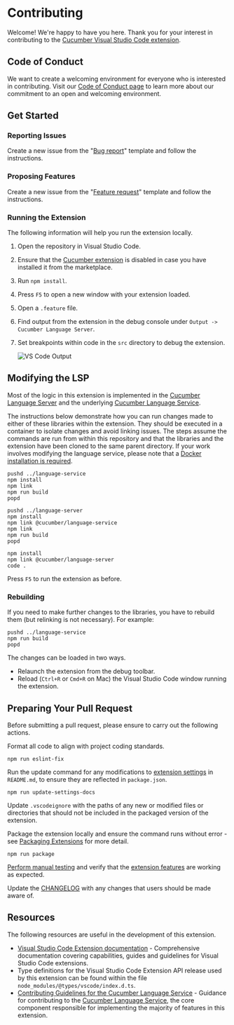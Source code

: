 # Contributing

Welcome! We're happy to have you here. Thank you for your interest in contributing to the [Cucumber Visual Studio Code extension](https://marketplace.visualstudio.com/items?itemName=CucumberOpen.cucumber-official).

## Code of Conduct

We want to create a welcoming environment for everyone who is interested in contributing. Visit our [Code of Conduct page](https://github.com/cucumber/common/blob/main/CODE_OF_CONDUCT.md) to learn more about our commitment to an open and welcoming environment.

## Get Started

### Reporting Issues

Create a new issue from the "[Bug report](https://github.com/cucumber/vscode/issues/new?assignees=&labels=%3Abug%3A+bug&projects=&template=bug_report.md&title=)" template and follow the instructions.

### Proposing Features

Create a new issue from the "[Feature request](https://github.com/cucumber/vscode/issues/new?assignees=&labels=%3Azap%3A+enhancement&projects=&template=feature_request.md&title=)" template and follow the instructions.

### Running the Extension

The following information will help you run the extension locally.

1. Open the repository in Visual Studio Code.
2. Ensure that the [Cucumber extension](https://marketplace.visualstudio.com/items?itemName=CucumberOpen.cucumber-official) is disabled in case you have installed it from the marketplace.
3. Run `npm install`.
4. Press `F5` to open a new window with your extension loaded.
5. Open a `.feature` file.
6. Find output from the extension in the debug console under `Output -> Cucumber Language Server`.
7. Set breakpoints within code in the `src` directory to debug the extension.

    ![VS Code Output](doc/contributing/vscode-output.png)

## Modifying the LSP

Most of the logic in this extension is implemented in the [Cucumber Language Server](https://github.com/cucumber/language-server) and the underlying [Cucumber Language Service](https://github.com/cucumber/language-service).

The instructions below demonstrate how you can run changes made to either of these libraries within the extension. They should be executed in a container to isolate changes and avoid linking issues. The steps assume the commands are run from within this repository and that the libraries and the extension have been cloned to the same parent directory. If your work involves modifying the language service, please note that a [Docker installation is required](https://github.com/cucumber/language-service/blob/main/CONTRIBUTING.md#prerequisites).

```console
pushd ../language-service
npm install
npm link
npm run build
popd

pushd ../language-server
npm install
npm link @cucumber/language-service
npm link
npm run build
popd

npm install
npm link @cucumber/language-server
code .
```

Press `F5` to run the extension as before.

### Rebuilding

If you need to make further changes to the libraries, you have to rebuild them (but relinking is not necessary). For example:

```console
pushd ../language-service
npm run build
popd
```

The changes can be loaded in two ways.

* Relaunch the extension from the debug toolbar.
* Reload (`Ctrl+R` or `Cmd+R` on Mac) the Visual Studio Code window running the extension.

## Preparing Your Pull Request

Before submitting a pull request, please ensure to carry out the following actions.

Format all code to align with project coding standards.

```console
npm run eslint-fix
```

Run the update command for any modifications to [extension settings](README.md#extension-settings) in `README.md`, to ensure they are reflected in `package.json`.

```console
npm run update-settings-docs
```

Update `.vscodeignore` with the paths of any new or modified files or directories that should not be included in the packaged version of the extension.

Package the extension locally and ensure the command runs without error - see [Packaging Extensions](https://code.visualstudio.com/api/working-with-extensions/publishing-extension#packaging-extensions) for more detail.

```console
npm run package
```

[Perform manual testing](RELEASING.md#perform-manual-testing) and verify that the [extension features](README.md#features) are working as expected.

Update the [CHANGELOG](CHANGELOG.md) with any changes that users should be made aware of.

## Resources

The following resources are useful in the development of this extension.

* [Visual Studio Code Extension documentation](https://code.visualstudio.com/api) - Comprehensive documentation covering capabilities, guides and guidelines for Visual Studio Code extensions.
* Type definitions for the Visual Studio Code Extension API release used by this extension can be found within the file `node_modules/@types/vscode/index.d.ts`.
* [Contributing Guidelines for the Cucumber Language Service](https://github.com/cucumber/language-service/blob/main/CONTRIBUTING.md) - Guidance for contributing to the [Cucumber Language Service](https://github.com/cucumber/language-service), the core component responsible for implementing the majority of features in this extension.
